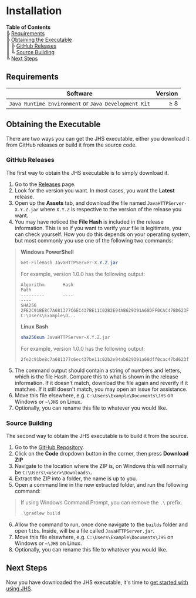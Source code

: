 # Installation
**Table of Contents**<br>
╠ [Requirements](#requirements)<br>
╠ [Obtaining the Executable](#obtaining-the-executable)<br>
║ ╠ [GitHub Releases](#github-releases)<br>
║ ╚ [Source Building](#source-building)<br>
╚ [Next Steps](#next-steps)
## Requirements
| Software                                             | Version |
| ---------------------------------------------------- | -------:|
| `Java Runtime Environment` or `Java Development Kit` |     ≥ 8 |
## Obtaining the Executable
There are two ways you can get the JHS executable, either you download it from GitHub releases or build it from the source code.
### GitHub Releases
The first way to obtain the JHS executable is to simply download it.
1. Go to the [Releases](https://github.com/Severnarch/JavaHTTPServer/releases) page.
2. Look for the version you want. In most cases, you want the **Latest** release.
3. Open up the **Assets** tab, and download the file named `JavaHTTPServer-X.Y.Z.jar` where `X.Y.Z` is respective to the version of the release you want.
4. You may have noticed the **File Hash** is included in the release information. This is so if you want to verify your file is legitimate, you can check yourself. How you do this depends on your operating system, but most commonly you use one of the following two commands:
>
> **Windows PowerShell**
> ```powershell
> Get-FileHash JavaHTTPServer-X.Y.Z.jar
> ```
> For example, version 1.0.0 has the following output:
> ```
> Algorithm       Hash                                                                   Path
> ---------       ----                                                                   ----
> SHA256          2FE2C91BE8C7A681377C6EC437BE11C02B2E94AB629391A68DFF0CAC47BD623F       C:\Users\Example\D...
> ```
> **Linux Bash**
> ```bash
> sha256sum JavaHTTPServer-X.Y.Z.jar
> ```
> For example, version 1.0.0 has the following output:
> ```
> 2fe2c91be8c7a681377c6ec437be11c02b2e94ab629391a68dff0cac47bd623f
> ```
5. The command output should contain a string of numbers and letters, which is the file Hash. Compare this to what is shown in the release information. If it doesn't match, download the file again and reverify if it matches. If it still doesn't match, you may open an issue for assistance.
6. Move this file elsewhere, e.g. `C:\Users\Example\Documents\JHS` on Windows or `~\JHS` on Linux.
7. Optionally, you can rename this file to whatever you would like.
### Source Building
The second way to obtain the JHS executable is to build it from the source.
1. Go to the [GitHub Repository](https://github.com/Severnarch/JavaHTTPServer).
2. Click on the **Code** dropdown button in the corner, then press **Download ZIP**
3. Navigate to the location where the ZIP is, on Windows this will normally be `C:\Users\<user>\Downloads\`.
4. Extract the ZIP into a folder, the name is up to you.
5. Open a command line in the new extracted folder, and run the following command:
> If using Windows Command Prompt, you can remove the `.\` prefix.
> ```powershell
> .\gradlew build
> ```
6. Allow the command to run, once done navigate to the `builds` folder and open `libs`. Inside, will be a file called `JavaHTTPServer.jar`.
7. Move this file elsewhere, e.g. `C:\Users\Example\Documents\JHS` on Windows or `~\JHS` on Linux.
8. Optionally, you can rename this file to whatever you would like.
## Next Steps
Now you have downloaded the JHS executable, it's time to [get started with using JHS](GETTING_STARTED.md).